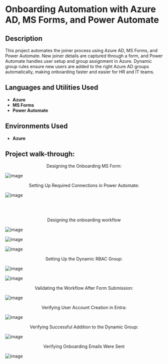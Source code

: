 <h1>Onboarding Automation with Azure AD, MS Forms, and Power Automate</h1>


<h2>Description</h2>
This project automates the joiner process using Azure AD, MS Forms, and Power Automate. New joiner details are captured through a form, and Power Automate handles user setup and group assignment in Azure. Dynamic group rules ensure new users are added to the right Azure AD groups automatically, making onboarding faster and easier for HR and IT teams. 
<br />


<h2>Languages and Utilities Used</h2>

- <b>Azure</b> 
- <b>MS Forms</b>
- <b>Power Automate</b>

<h2>Environments Used </h2>

- <b>Azure</b>

<h2>Project walk-through:</h2>


<p align="center">
Designing the Onboarding MS Form:
 <br/>

![image](https://github.com/user-attachments/assets/a74f322c-ecae-48a1-915f-6d19dc87ee5c)




<p align="center">
Setting Up Required Connections in Power Automate:
<br/>

![image](https://github.com/user-attachments/assets/efe09596-ee9b-4d21-979c-a79015ff76e1)


<br />
<br />
<p align="center">
Designing the onboarding workflow
<br/>
</p>

![image](https://github.com/user-attachments/assets/8e77032e-694f-4a67-9e9e-7095e07f5abe)


![image](https://github.com/user-attachments/assets/187b2d54-2780-480c-96f2-10a0e0d9a18c)


![image](https://github.com/user-attachments/assets/8e8a6204-5b79-48fb-990c-f9583dbd8486)


<p align="center">
Setting Up the Dynamic RBAC Group:
<br/>

![image](https://github.com/user-attachments/assets/1a1a6b5f-42c7-464c-999c-9b6b0e80134a)


![image](https://github.com/user-attachments/assets/03611ee1-fd64-48ee-bc6e-ab703420feed)




<p align="center">
Validating the Workflow After Form Submission:

<br/>

![image](https://github.com/user-attachments/assets/c1b188af-0494-4bd3-8b1b-e9cce8bfe020)







<p align= "center">
Verifying User Account Creation in Entra:



![image](https://github.com/user-attachments/assets/665146f1-02eb-431f-80d8-e6f0eb1fe9dc)



<p align= "center">
Verifying Successful Addition to the Dynamic Group:

![image](https://github.com/user-attachments/assets/8ded5f68-f93a-4561-acc9-00630b64c2ca)



<p align= "center">
Verifying Onboarding Emails Were Sent

![image](https://github.com/user-attachments/assets/bd78f3ca-4045-4eb9-82e4-0376e58d5182)







<!--
 ```diff
- text in red
+ text in green
! text in orange
# text in gray
@@ text in purple (and bold)@@
```
--!>
